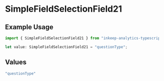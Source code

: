 # SimpleFieldSelectionField21

## Example Usage

```typescript
import { SimpleFieldSelectionField21 } from "inkeep-analytics-typescript/models/components";

let value: SimpleFieldSelectionField21 = "questionType";
```

## Values

```typescript
"questionType"
```